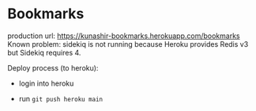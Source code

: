 # Bookmarks
production url: https://kunashir-bookmarks.herokuapp.com/bookmarks
Known problem: sidekiq is not running because Heroku provides Redis v3 but Sidekiq requires 4.

Deploy process (to heroku):

* login into heroku

* run `git push heroku main`


